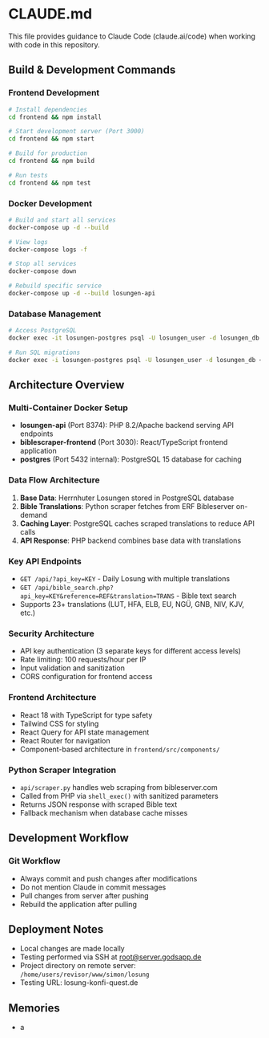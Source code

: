 # CLAUDE.md

This file provides guidance to Claude Code (claude.ai/code) when working with code in this repository.

## Build & Development Commands

### Frontend Development
```bash
# Install dependencies
cd frontend && npm install

# Start development server (Port 3000)
cd frontend && npm start

# Build for production
cd frontend && npm build

# Run tests
cd frontend && npm test
```

### Docker Development
```bash
# Build and start all services
docker-compose up -d --build

# View logs
docker-compose logs -f

# Stop all services
docker-compose down

# Rebuild specific service
docker-compose up -d --build losungen-api
```

### Database Management
```bash
# Access PostgreSQL
docker exec -it losungen-postgres psql -U losungen_user -d losungen_db

# Run SQL migrations
docker exec -i losungen-postgres psql -U losungen_user -d losungen_db < db/schema.sql
```

## Architecture Overview

### Multi-Container Docker Setup
- **losungen-api** (Port 8374): PHP 8.2/Apache backend serving API endpoints
- **biblescraper-frontend** (Port 3030): React/TypeScript frontend application  
- **postgres** (Port 5432 internal): PostgreSQL 15 database for caching

### Data Flow Architecture
1. **Base Data**: Herrnhuter Losungen stored in PostgreSQL database
2. **Bible Translations**: Python scraper fetches from ERF Bibleserver on-demand
3. **Caching Layer**: PostgreSQL caches scraped translations to reduce API calls
4. **API Response**: PHP backend combines base data with translations

### Key API Endpoints
- `GET /api/?api_key=KEY` - Daily Losung with multiple translations
- `GET /api/bible_search.php?api_key=KEY&reference=REF&translation=TRANS` - Bible text search
- Supports 23+ translations (LUT, HFA, ELB, EU, NGÜ, GNB, NIV, KJV, etc.)

### Security Architecture
- API key authentication (3 separate keys for different access levels)
- Rate limiting: 100 requests/hour per IP
- Input validation and sanitization
- CORS configuration for frontend access

### Frontend Architecture
- React 18 with TypeScript for type safety
- Tailwind CSS for styling
- React Query for API state management
- React Router for navigation
- Component-based architecture in `frontend/src/components/`

### Python Scraper Integration
- `api/scraper.py` handles web scraping from bibleserver.com
- Called from PHP via `shell_exec()` with sanitized parameters
- Returns JSON response with scraped Bible text
- Fallback mechanism when database cache misses

## Development Workflow

### Git Workflow
- Always commit and push changes after modifications
- Do not mention Claude in commit messages
- Pull changes from server after pushing
- Rebuild the application after pulling

## Deployment Notes
- Local changes are made locally
- Testing performed via SSH at root@server.godsapp.de
- Project directory on remote server: `/home/users/revisor/www/simon/losung`
- Testing URL: losung-konfi-quest.de

## Memories
- a